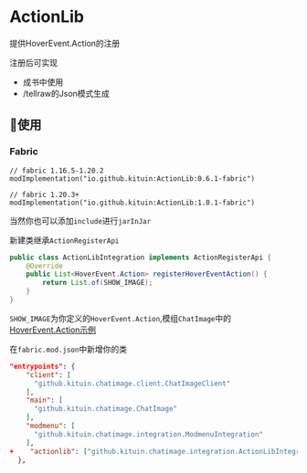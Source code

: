 # ActionLib
提供HoverEvent.Action的注册

注册后可实现
- 成书中使用
- /tellraw的Json模式生成

## 🤗使用

### Fabric
```
// fabric 1.16.5-1.20.2
modImplementation("io.github.kituin:ActionLib:0.6.1-fabric")

// fabric 1.20.3+
modImplementation("io.github.kituin:ActionLib:1.0.1-fabric")
```

当然你也可以添加`include`进行`jarInJar`

新建类继承`ActionRegisterApi`

```java
public class ActionLibIntegration implements ActionRegisterApi {
    @Override
    public List<HoverEvent.Action> registerHoverEventAction() {
        return List.of(SHOW_IMAGE);
    }
}
```
`SHOW_IMAGE`为你定义的`HoverEvent.Action`,模组`ChatImage`中的[HoverEvent.Action示例](https://github.com/kitUIN/ChatImage/blob/f83113414199aea2b75a8b283e87fa7cf3d53d49/src/main/java/github/kituin/chatimage/tool/ChatImageStyle.java#L19)

在`fabric.mod.json`中新增你的类
```json
"entrypoints": {
    "client": [
      "github.kituin.chatimage.client.ChatImageClient"
    ],
    "main": [
      "github.kituin.chatimage.ChatImage"
    ],
    "modmenu": [
      "github.kituin.chatimage.integration.ModmenuIntegration"
    ],
+    "actionlib": ["github.kituin.chatimage.integration.ActionLibIntegration"]
  },
```
